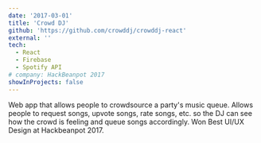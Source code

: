 ```yaml
---
date: '2017-03-01'
title: 'Crowd DJ'
github: 'https://github.com/crowddj/crowddj-react'
external: ''
tech:
  - React
  - Firebase
  - Spotify API
# company: HackBeanpot 2017
showInProjects: false
---
```


Web app that allows people to crowdsource a party's music queue. Allows people to request songs, upvote songs, rate songs, etc. so the DJ can see how the crowd is feeling and queue songs accordingly. Won Best UI/UX Design at Hackbeanpot 2017.
